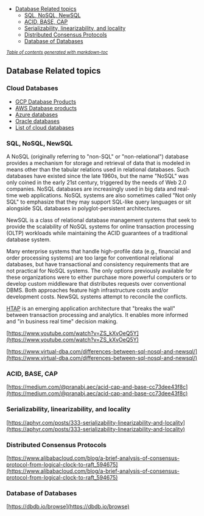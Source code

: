 - [Database Related topics](#database-related-topics)
  * [SQL, NoSQL, NewSQL](#sql--nosql--newsql)
  * [ACID, BASE, CAP](#acid--base--cap)
  * [Serializability, linearizability, and locality](#serializability--linearizability--and-locality)
  * [Distributed Consensus Protocols](#distributed-consensus-protocols)
  * [Database of Databases](#database-of-databases)

<small><i><a href='http://ecotrust-canada.github.io/markdown-toc/'>Table of contents generated with markdown-toc</a></i></small>


## Database Related topics

### Cloud Databases

* [GCP Database Products](https://cloud.google.com/products/databases)
* [AWS Database products](https://aws.amazon.com/products/databases/) 
* [Azure databases](https://azure.microsoft.com/en-us/product-categories/databases/)
* [Oracle databases](https://www.oracle.com/database/)
* [List of cloud databases](https://en.wikipedia.org/wiki/Cloud_database)

### SQL, NoSQL, NewSQL

A NoSQL (originally referring to "non-SQL" or "non-relational") database provides a mechanism for storage and retrieval of data that is modeled in means other than the tabular relations used in relational databases. Such databases have existed since the late 1960s, but the name "NoSQL" was only coined in the early 21st century, triggered by the needs of Web 2.0 companies. NoSQL databases are increasingly used in big data and real-time web applications. NoSQL systems are also sometimes called "Not only SQL" to emphasize that they may support SQL-like query languages or sit alongside SQL databases in polyglot-persistent architectures.

NewSQL is a class of relational database management systems that seek to provide the scalability of NoSQL systems for online transaction processing (OLTP) workloads while maintaining the ACID guarantees of a traditional database system.

Many enterprise systems that handle high-profile data (e.g., financial and order processing systems) are too large for conventional relational databases, but have transactional and consistency requirements that are not practical for NoSQL systems. The only options previously available for these organizations were to either purchase more powerful computers or to develop custom middleware that distributes requests over conventional DBMS. Both approaches feature high infrastructure costs and/or development costs. NewSQL systems attempt to reconcile the conflicts.

[HTAP](https://en.wikipedia.org/wiki/Hybrid_transactional/analytical_processing)  is an emerging application architecture that "breaks the wall" between transaction processing and analytics. It enables more informed and "in business real time" decision making.

[https://www.youtube.com/watch?v=ZS_kXvOeQ5Y](https://www.youtube.com/watch?v=ZS_kXvOeQ5Y)

[https://www.virtual-dba.com/differences-between-sql-nosql-and-newsql/](https://www.virtual-dba.com/differences-between-sql-nosql-and-newsql/)


### ACID, BASE, CAP

[https://medium.com/@pranabj.aec/acid-cap-and-base-cc73dee43f8c](https://medium.com/@pranabj.aec/acid-cap-and-base-cc73dee43f8c)


### Serializability, linearizability, and locality

[https://aphyr.com/posts/333-serializability-linearizability-and-locality](https://aphyr.com/posts/333-serializability-linearizability-and-locality)


### Distributed Consensus Protocols

[https://www.alibabacloud.com/blog/a-brief-analysis-of-consensus-protocol-from-logical-clock-to-raft_594675](https://www.alibabacloud.com/blog/a-brief-analysis-of-consensus-protocol-from-logical-clock-to-raft_594675)


### Database of Databases

[https://dbdb.io/browse](https://dbdb.io/browse)

